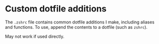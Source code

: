 # Custom dotfile additions

The `.zshrc` file contains common dotfile additions I make, including aliases and functions. To use, append the contents to a dotfile (such as `zshrc`).

May not work if used directly.
